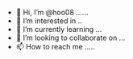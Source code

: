 - 👋 Hi, I’m @hoo08 ......
- 👀 I’m interested in ..
- 🌱 I’m currently learning ...
- 💞️ I’m looking to collaborate on ...
- 📫 How to reach me .....


<!---
hoo08/hoo08 is a ✨ special ✨ repository because its `README.md` (this file) appears on your GitHub profile.
You can click the Preview link to take a look at your changes.
--->
